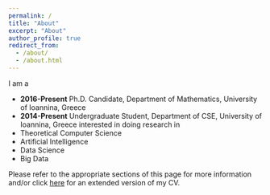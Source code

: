```yaml
---
permalink: /
title: "About"
excerpt: "About"
author_profile: true
redirect_from: 
  - /about/
  - /about.html
---
```


I am a
* **2016-Present** Ph.D. Candidate, Department of Mathematics, University of Ioannina, Greece
* **2014-Present** Undergraduate Student, Department of CSE, University of Ioannina, Greece
interested in doing research in
* Theoretical Computer Science
* Artificial Intelligence
* Data Science
* Big Data

Please refer to the appropriate sections of this page for more information and/or click [here](https://sptzimas.github.io/files/SpTzimas_CV.pdf) for an extended version of my CV.
